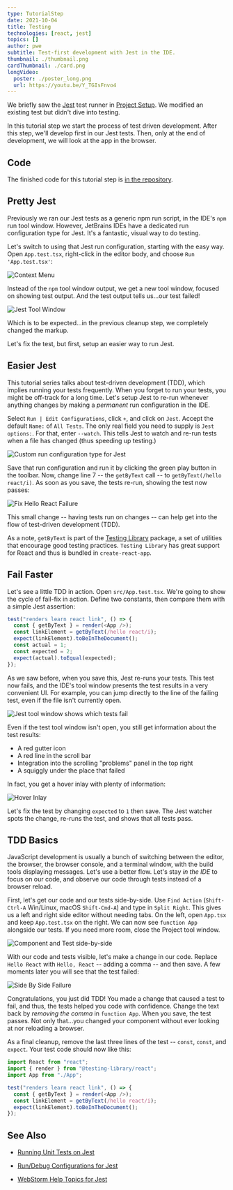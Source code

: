 ```yaml
---
type: TutorialStep
date: 2021-10-04
title: Testing
technologies: [react, jest]
topics: []
author: pwe
subtitle: Test-first development with Jest in the IDE.
thumbnail: ./thumbnail.png
cardThumbnail: ./card.png
longVideo:
  poster: ./poster_long.png
  url: https://youtu.be/Y_TGIsFnvo4
---
```



We briefly saw the [Jest](../../../technologies/jest) test runner in [Project Setup](../project_setup/). 
We modified an existing test but didn't dive into testing.

In this tutorial step we start the process of test driven development. 
After this step, we'll develop first in our Jest tests. 
Then, only at the end of development, we will look at the app in the browser.

## Code

The finished code for this tutorial step is 
[in the repository](https://github.com/jetbrains/guide/tree/main/sites/webstorm-guide/demos/tutorials/react_typescript_tdd/testing).

## Pretty Jest

Previously we ran our Jest tests as a generic npm run script, in the IDE's `npm` run tool window. 
However, JetBrains IDEs have a dedicated run configuration type for Jest. 
It's a fantastic, visual way to do testing. 

Let's switch to using that Jest run configuration, starting with the easy way.
Open `App.test.tsx`, right-click in the editor body, and choose `Run 'App.test.tsx'`:

![Context Menu](./screenshots/context_menu.png)

Instead of the `npm` tool window output, we get a new tool window, focused on showing test output.
And the test output tells us...our test failed!

![Jest Tool Window](./screenshots/jest_tool_window.png)

Which is to be expected...in the previous cleanup step, we completely changed the markup.

Let's fix the test, but first, setup an easier way to run Jest.

## Easier Jest

This tutorial series talks about test-driven development (TDD), which implies running your tests frequently.
When you forget to run your tests, you might be off-track for a long time.
Let's setup Jest to re-run whenever anything changes by making a *permanent* run configuration in the IDE.

Select `Run | Edit Configurations`, click `+`, and click on `Jest`.
Accept the default `Name:` of `All Tests`. The only real field you need to supply is `Jest options:`.
For that, enter `--watch`.
This tells Jest to watch and re-run tests when a file has changed (thus speeding up testing.)

![Custom run configuration type for Jest](./screenshots/jest_config.png)

Save that run configuration and run it by clicking the green play button in the toolbar.
Now, change line 7 -- the `getByText` call -- to `getByText(/hello react/i)`.
As soon as you save, the tests re-run, showing the test now passes:

![Fix Hello React Failure](./screenshots/fix_hello_react_failure.png)

This small change -- having tests run on changes -- can help get into the flow of test-driven development (TDD).

As a note, `getByText` is part of the [Testing Library](https://testing-library.com) package, a set of utilities that encourage good testing practices.
`Testing Library` has great support for React and thus is bundled in `create-react-app`.

## Fail Faster

Let's see a little TDD in action. 
Open `src/App.test.tsx`. 
We're going to show the cycle of fail-fix in action. 
Define two constants, then compare them with a simple Jest assertion:

```typescript {5,6,7}
test("renders learn react link", () => {
  const { getByText } = render(<App />);
  const linkElement = getByText(/hello react/i);
  expect(linkElement).toBeInTheDocument();
  const actual = 1;
  const expected = 2;
  expect(actual).toEqual(expected);
});
```

As we saw before, when you save this, Jest re-runs your tests.
This test now fails, and the IDE's tool window presents the test results in a very convenient UI.
For example, you can jump directly to the line of the failing test, even if the file isn't currently open.

![Jest tool window shows which tests fail](./screenshots/failed_assertion.png)

Even if the test tool window isn't open, you still get information about the test results:

- A red gutter icon
- A red line in the scroll bar
- Integration into the scrolling "problems" panel in the top right
- A squiggly under the place that failed

In fact, you  get a hover inlay with plenty of information:

![Hover Inlay](./screenshots/hover_inlay.png)

Let's fix the test by changing `expected` to `1` then save.
The Jest watcher spots the change, re-runs the test, and shows that all tests pass.

## TDD Basics

JavaScript development is usually a bunch of switching between the editor, the browser, the browser console, and a terminal window, with the build tools displaying messages. Let's use a better flow.
Let's stay *in the IDE* to focus on our code, and observe our code through tests instead of a browser reload.

First, let's get our code and our tests side-by-side.
Use `Find Action` (`Shift-Ctrl-A` Win/Linux, macOS `Shift-Cmd-A`) and type in `Split Right`.
This gives us a left and right side editor without needing tabs. 
On the left, open `App.tsx` and keep `App.test.tsx` on the right. 
We can now see `function App` alongside our tests. 
If you need more room, close the Project tool window.

![Component and Test side-by-side](./screenshots/side_by_side.png)

With our code and tests visible, let's make a change in our code.
Replace `Hello React` with `Hello, React` -- adding a comma -- and then save.
A few moments later you will see that the test failed:

![Side By Side Failure](./screenshots/side_by_side_failed.png)

Congratulations, you just did TDD!
You made a change that caused a test to fail, and thus, the tests helped you code with confidence.
Change the text back by *removing the comma* in `function App`.
When you save, the test passes.
Not only that...you changed your component without ever looking at nor reloading a browser.

As a final cleanup, remove the last three lines of the test -- `const`, `const`, and `expect`.
Your test code should now like this:

```typescript
import React from "react";
import { render } from "@testing-library/react";
import App from "./App";

test("renders learn react link", () => {
  const { getByText } = render(<App />);
  const linkElement = getByText(/hello react/i);
  expect(linkElement).toBeInTheDocument();
});
```
 
## See Also

- [Running Unit Tests on Jest](https://www.jetbrains.com/help/webstorm/running-unit-tests-on-jest.html)

- [Run/Debug Configurations for Jest](https://www.jetbrains.com/help/webstorm/run-debug-configuration-jest.html)

- [WebStorm Help Topics for Jest](https://blog.jetbrains.com/webstorm/tag/jest/)

